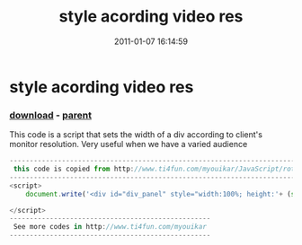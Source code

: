﻿---
pid:            2451
poster:         youikar
title:          style acording video res
date:           2011-01-07 16:14:59
format:         javascript
parent:         2450
parent:         2450

---

# style acording video res

### [download](2451.js) - [parent](2450.md)

This code is a script that sets the width of a div according to client's monitor resolution. Very useful when we have a varied audience

```javascript
---------------------------------------------------------------------------------------------------------------------------
 this code is copied from http://www.ti4fun.com/myouikar/JavaScript/rotina.aspx?r=JJiKNeLQlIA[[ti&l=STN[ti]5tehuTA[[ti
---------------------------------------------------------------------------------------------------------------------------
<script> 
	document.write('<div id="div_panel" style="width:100%; height:'+ (screen.height > 768 ? '380px' : (screen.height > 600 ? '280px' : '275px')) +'; overflow:auto;">');

</script>
--------------------------------------------------
 See more codes in http://www.ti4fun.com/myouikar
--------------------------------------------------
```
